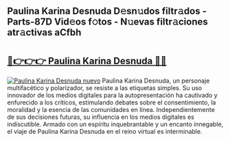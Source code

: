 ## Paulina Karina Desnuda D𝚎sn𝚞dos filtr𝚊dos - Parts-87D Vid𝚎os f𝚘tos - N𝚞evas filtr𝚊ciones atr𝚊ctivas aCfbh

# <h2><a href="http://mb8w71.tromn.icu/?c=Paulina+Karina+Desnuda">🔗👉👉👉 Paulina Karina Desnuda 🔗🔗</a></h2>

[![Paulina Karina Desnuda nuevo](https://i.imgur.com/pEAQMta.gif)](http://mb8w71.tromn.icu/?c=Paulina+Karina+Desnuda)
Paulina Karina Desnuda, un personaje multifacético y polarizador, se resiste a las etiquetas simples. Su uso innovador de los medios digitales para la autopresentación ha cautivado y enfurecido a los críticos, estimulando debates sobre el consentimiento, la moralidad y la esencia de las comunidades en línea. Independientemente de sus decisiones futuras, su influencia en los medios digitales es indiscutible. Armado con un espíritu inquebrantable y un encanto innegable, el viaje de Paulina Karina Desnuda en el reino virtual es interminable.
